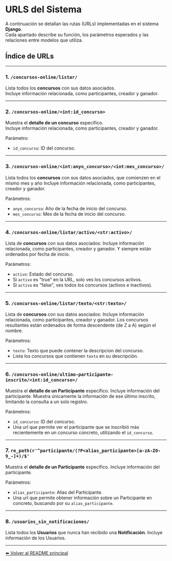 # URLS del Sistema

A continuación se detallan las rutas (URLs) implementadas en el sistema **Django**.  
Cada apartado describe su función, los parámetros esperados y las relaciones entre modelos que utiliza.

## Índice de URLs

---

### 1. `/concursos-online/listar/`
Lista todos los **concursos** con sus datos asociados.  
Incluye información relacionada, como participantes, creador y ganador.

---

### 2. `/concursos-online/<int:id_concurso>`
Muestra el **detalle de un concurso** específico.  
Incluye información relacionada, como participantes, creador y ganador.

Parámetro:  

- `id_concurso`: ID del concurso.  

---

### 3. `/concursos-online/<int:anyo_concurso>/<int:mes_concurso>/`
Lista todos los **concursos** con sus datos asociados, que comienzen en el mismo mes y año
Incluye información relacionada, como participantes, creador y ganador.

Parámetros:  

- `anyo_concurso`: Año de la fecha de inicio del concurso.
- `mes_concurso`: Mes de la fecha de inicio del concurso.  

---

### 4. `/concursos-online/listar/activo/<str:activo>/`
Lista de **concursos** con sus datos asociados:
Incluye información relacionada, como participantes, creador y ganador.
Y siempre están ordenados por fecha de inicio. 

Parámetros:  

- `activo`: Estado del concurso.  
- Si `activo` es "true" en la URL, solo ves los concursos activos.  
- Si `activo` es "false", ves todos los concursos (activos e inactivos).  

---

### 5. `/concursos-online/listar/texto/<str:texto>/`
Lista de **concursos** con sus datos asociados:
Incluye información relacionada, como participantes, creador y ganador.
Los concursos resultantes están ordenados de forma descendente (de Z a A) según el nombre.

Parámetros:

- `texto`: Texto que puede contener la descripcion del concurso.  
- Lista los concursos que contienen `texto` en su descripción.    

---

### 6. `/concursos-online/ultimo-participante-inscrito/<int:id_concurso>/`
Muestra el **detalle de un Participante** específico. 
Incluye información del participante.
Muestra únicamente la información de ese último inscrito, limitando la consulta a un solo registro.

Parámetros:

- `id_concurso`: ID del concurso.  
- Una url que permite ver el participante que se inscribió más recientemente en un concurso concreto, utilizando el `id_concurso`.  

---

### 7. `re_path(r'^participante/(?P<alias_participante>[a-zA-Z0-9_-]+)/$'`
Muestra el **detalle de un Participante** específico. 
Incluye información del participante.

Parámetros:

- `alias_participante`: Alias del Participante.  
- Una url que permite obtener información sobre un Participante en concreto, buscando por su `alias_participante`.   

---

### 8. `/usuarios_sin_notificaciones/`
Lista todos los **Usuarios** que nunca han recibido una **Notificación**. 
Incluye información de los Usuarios.

---

[⬅️ Volver al README principal](../README.md)